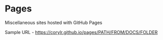 
# Pages

Miscellaneous sites hosted with GitHub Pages

Sample URL - https://corylr.github.io/pages/PATH/FROM/DOCS/FOLDER

